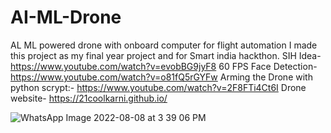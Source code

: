 # AI-ML-Drone
AL ML powered drone with onboard computer for flight automation
I made this project as my final year project and for Smart india hackthon.
SIH Idea-
https://www.youtube.com/watch?v=evobBG9jyF8
60 FPS Face Detection-
https://www.youtube.com/watch?v=o81fQ5rGYFw
Arming the Drone with python scrypt:-
https://www.youtube.com/watch?v=2F8FTi4Ct6I
Drone website-
https://21coolkarni.github.io/

![WhatsApp Image 2022-08-08 at 3 39 06 PM](https://user-images.githubusercontent.com/84247246/183896659-b479e90e-7df2-4df0-b899-481c4ee692c5.jpeg)
